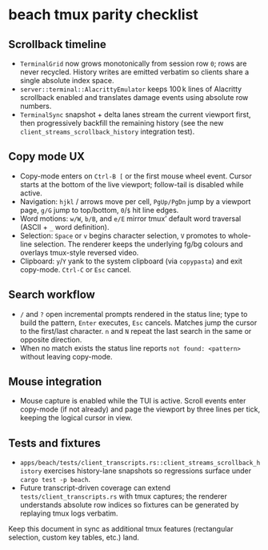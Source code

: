# beach tmux parity checklist

## Scrollback timeline
- `TerminalGrid` now grows monotonically from session row `0`; rows are never recycled. History writes are emitted verbatim so clients share a single absolute index space.
- `server::terminal::AlacrittyEmulator` keeps 100 k lines of Alacritty scrollback enabled and translates damage events using absolute row numbers.
- `TerminalSync` snapshot + delta lanes stream the current viewport first, then progressively backfill the remaining history (see the new `client_streams_scrollback_history` integration test).

## Copy mode UX
- Copy-mode enters on `Ctrl-B [` or the first mouse wheel event. Cursor starts at the bottom of the live viewport; follow-tail is disabled while active.
- Navigation: `hjkl` / arrows move per cell, `PgUp/PgDn` jump by a viewport page, `g/G` jump to top/bottom, `0`/`$` hit line edges.
- Word motions: `w/W`, `b/B`, and `e/E` mirror tmux’ default word traversal (ASCII + `_` word definition).
- Selection: `Space` or `v` begins character selection, `V` promotes to whole-line selection. The renderer keeps the underlying fg/bg colours and overlays tmux-style reversed video.
- Clipboard: `y`/`Y` yank to the system clipboard (via `copypasta`) and exit copy-mode. `Ctrl-C` or `Esc` cancel.

## Search workflow
- `/` and `?` open incremental prompts rendered in the status line; type to build the pattern, `Enter` executes, `Esc` cancels. Matches jump the cursor to the first/last character. `n` and `N` repeat the last search in the same or opposite direction.
- When no match exists the status line reports `not found: <pattern>` without leaving copy-mode.

## Mouse integration
- Mouse capture is enabled while the TUI is active. Scroll events enter copy-mode (if not already) and page the viewport by three lines per tick, keeping the logical cursor in view.

## Tests and fixtures
- `apps/beach/tests/client_transcripts.rs::client_streams_scrollback_history` exercises history-lane snapshots so regressions surface under `cargo test -p beach`.
- Future transcript-driven coverage can extend `tests/client_transcripts.rs` with tmux captures; the renderer understands absolute row indices so fixtures can be generated by replaying tmux logs verbatim.

Keep this document in sync as additional tmux features (rectangular selection, custom key tables, etc.) land.
